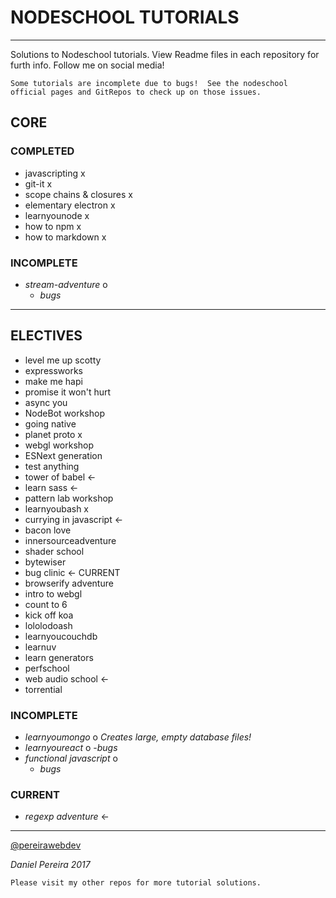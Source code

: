 # NODESCHOOL TUTORIALS
---

Solutions to Nodeschool tutorials.  View Readme files in each repository for furth info.  Follow me on social media!


```
Some tutorials are incomplete due to bugs!  See the nodeschool official pages and GitRepos to check up on those issues.
```


## CORE

### COMPLETED
  - javascripting x
  - git-it x
  - scope chains & closures x
  - elementary electron x
  - learnyounode x
  - how to npm x
  - how to markdown x

### INCOMPLETE
  - _*stream-adventure*_ o
    - *bugs*

---


## ELECTIVES
  - level me up scotty
  - expressworks
  - make me hapi
  - promise it won't hurt
  - async you
  - NodeBot workshop
  - going native
  - planet proto x
  - webgl workshop
  - ESNext generation
  - test anything
  - tower of babel <-
  - learn sass <-
  - pattern lab workshop
  - learnyoubash x
  - currying in javascript <-
  - bacon love
  - innersourceadventure
  - shader school
  - bytewiser
  - bug clinic <- CURRENT
  - browserify adventure
  - intro to webgl
  - count to 6
  - kick off koa
  - lololodoash
  - learnyoucouchdb
  - learnuv
  - learn generators
  - perfschool
  - web audio school <-
  - torrential

### INCOMPLETE
  - *learnyoumongo* o
    _*Creates large, empty database files!*_
  - *learnyoureact* o
    -*bugs*
  - *functional javascript* o
    - *bugs*

### CURRENT
  - _*regexp adventure*_ <-


---


[@pereirawebdev](https://twitter.com/pereirawebdev)

_*Daniel Pereira 2017*_


```
Please visit my other repos for more tutorial solutions.
```
